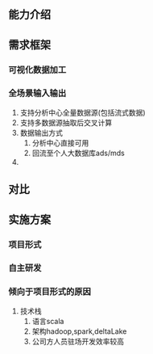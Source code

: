 # 

## 能力介绍

## 需求框架
### 可视化数据加工
### 全场景输入输出
1. 支持分析中心全量数据源(包括流式数据)
2. 支持多数据源抽取后交叉计算
3. 数据输出方式
   1. 分析中心直接可用
   2. 回流至个人大数据库ads/mds
4. 

## 对比

## 实施方案
### 项目形式
### 自主研发
### 倾向于项目形式的原因
1. 技术栈
   1. 语言scala
   2. 架构hadoop,spark,deltaLake
   3. 公司方人员驻场开发效率较高